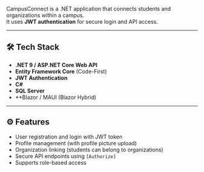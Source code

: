 CampusConnect is a .NET application that connects students and organizations within a campus.  
It uses **JWT authentication** for secure login and API access.

---

## 🛠️ Tech Stack

- **.NET 9 / ASP.NET Core Web API**
- **Entity Framework Core** (Code-First)
- **JWT Authentication**
- **C#**
- **SQL Server**
- **Blazor / MAUI (Blazor Hybrid)

---

## ⚙️ Features

- User registration and login with JWT token  
- Profile management (with profile picture upload)  
- Organization linking (students can belong to organizations)  
- Secure API endpoints using `[Authorize]`  
- Supports role-based access
